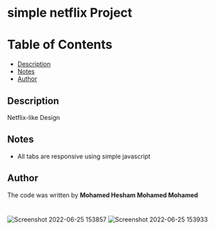 # simple netflix Project

# Table of Contents

* [Description](#description)
* [Notes](#notes)
* [Author](#author)

## Description
  Netflix-like Design 

## Notes
- All tabs are responsive using simple javascript
## Author

The code was written by **Mohamed Hesham Mohamed Mohamed**


#
![Screenshot 2022-06-25 153857](https://user-images.githubusercontent.com/102517583/175776389-9d1deb53-4c54-4bf3-82a4-f5a0e30a5494.jpg)
![Screenshot 2022-06-25 153933](https://user-images.githubusercontent.com/102517583/175776393-23bdd5e7-a918-48d3-b743-903ace0f6ffe.jpg)
